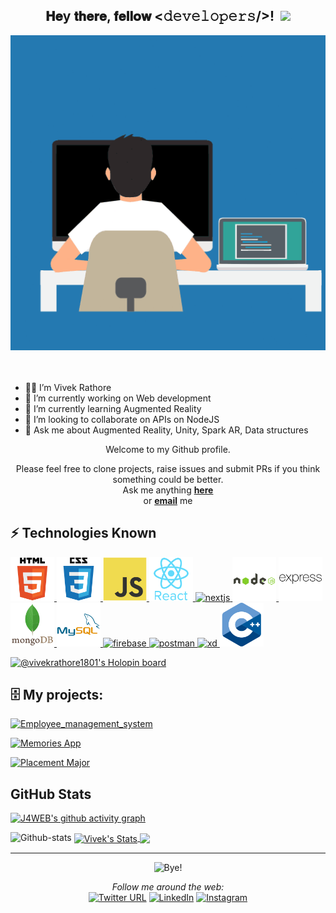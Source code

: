 <div align="center">
<h2> 𝐇𝐞y 𝐭𝐡𝐞𝐫𝐞, 𝐟𝐞𝐥𝐥𝐨𝐰 <𝚍𝚎𝚟𝚎𝚕𝚘𝚙𝚎𝚛𝚜/>! &nbsp<img src="https://c.tenor.com/Wx9IEmZZXSoAAAAi/hi.gif" width="30px"></h2>
</div>

<div align="center" width="50">

<img src="https://github.com/J4Web/j4web/blob/main/wel.gif" alt="Welcome!" width="600"/>

</div>

<br>
<br>

- 👩‍💼 I’m Vivek Rathore
- 🔭 I’m currently working on Web development
- 🌱 I’m currently learning Augmented Reality
- 👯 I’m looking to collaborate on APIs on NodeJS
- 💬 Ask me about Augmented Reality, Unity, Spark AR, Data structures


<div align="center">

Welcome to my Github profile. <br>
  

  
Please feel free to clone projects, raise issues and submit PRs if you think something could be better. <br>
Ask me anything <a href="https://gist.github.com/Vivekrathore1801/58006517e10f704117011e21b11650e1"><b>here</b></a><br>
or <a href="mailto:vivekrathore1801@gmail.com"><b>email</b></a> me

</div>

## ⚡ Technologies Known

<p align="left"> 
<a href="https://www.w3.org/html/" target="_blank" rel="noreferrer"> <img src="https://raw.githubusercontent.com/devicons/devicon/master/icons/html5/html5-original-wordmark.svg" alt="html5" width="70" height="70"/> </a>
<a href="https://www.w3schools.com/css/" target="_blank" rel="noreferrer"> <img src="https://raw.githubusercontent.com/devicons/devicon/master/icons/css3/css3-original-wordmark.svg" alt="css3" width="70" height="70"/> </a>
<a href="https://developer.mozilla.org/en-US/docs/Web/JavaScript" target="_blank" rel="noreferrer"> <img src="https://raw.githubusercontent.com/devicons/devicon/master/icons/javascript/javascript-original.svg" alt="javascript" width="70" height="70"/> </a> 
<a href="https://reactjs.org/" target="_blank" rel="noreferrer"> <img src="https://raw.githubusercontent.com/devicons/devicon/master/icons/react/react-original-wordmark.svg" alt="react" width="70" height="70"/> </a>  
  <a href="https://nextjs.org/" target="_blank" rel="noreferrer"> <img src="https://cdn.worldvectorlogo.com/logos/nextjs-2.svg" alt="nextjs" width="70" height="70"/> </a> 
<a href="https://nodejs.org" target="_blank" rel="noreferrer"> <img src="https://raw.githubusercontent.com/devicons/devicon/master/icons/nodejs/nodejs-original-wordmark.svg" alt="nodejs" width="70" height="70"/> </a>
<a href="https://expressjs.com" target="_blank" rel="noreferrer"> <img src="https://raw.githubusercontent.com/devicons/devicon/master/icons/express/express-original-wordmark.svg" alt="express" width="70" height="70"/> </a>
<a href="https://www.mongodb.com/" target="_blank" rel="noreferrer"> <img src="https://raw.githubusercontent.com/devicons/devicon/master/icons/mongodb/mongodb-original-wordmark.svg" alt="mongodb" width="70" height="70"/> </a>
 <a href="https://www.mysql.com/" target="_blank" rel="noreferrer"> <img src="https://raw.githubusercontent.com/devicons/devicon/master/icons/mysql/mysql-original-wordmark.svg" alt="mysql" width="70" height="70"/> </a>
 <a href="https://firebase.google.com/" target="_blank" rel="noreferrer"> <img src="https://www.vectorlogo.zone/logos/firebase/firebase-icon.svg" alt="firebase" width="70" height="70"/> </a> 
   <a href="https://postman.com" target="_blank" rel="noreferrer"> <img src="https://www.vectorlogo.zone/logos/getpostman/getpostman-icon.svg" alt="postman" width="70" height="70"/> </a>
  <a href="https://www.adobe.com/products/xd.html" target="_blank" rel="noreferrer"> <img src="https://cdn.worldvectorlogo.com/logos/adobe-xd.svg" alt="xd" width="70" height="70"/> </a> 
   <a href="https://www.w3schools.com/cpp/" target="_blank" rel="noreferrer"> <img src="https://raw.githubusercontent.com/devicons/devicon/master/icons/cplusplus/cplusplus-original.svg" alt="cplusplus" width="70" height="70"/> </a>


 </p>
 
 
 [![@vivekrathore1801's Holopin board](https://holopin.me/vivekrathore1801)](https://holopin.io/@vivekrathore1801)

## 🗄 My projects:


[![Employee_management_system](https://github-readme-stats.vercel.app/api/pin/?username=vivekrathore1801&repo=employee&show_owner=true&theme=dark)](https://github.com/Vivekrathore1801/employee)

[![Memories App](https://github-readme-stats.vercel.app/api/pin/?username=vivekrathore1801&repo=MemoriesApp&show_owner=true&theme=dark)](https://github.com/Vivekrathore1801/MemoriesApp)

[![Placement Major](https://github-readme-stats.vercel.app/api/pin/?username=vivekrathore1801&repo=placement_major&show_owner=true&theme=dark)
](https://github.com/Vivekrathore1801/placement_major)


## GitHub Stats
[
![J4WEB's github activity graph](https://activity-graph.herokuapp.com/graph?username=vivekrathore1801&theme=react-dark)](https://activity-graph.herokuapp.com/graph?username=vivekrathore1801&theme=react-dark)

<img alt="Github-stats" src="https://github-readme-streak-stats.herokuapp.com/?user=vivekrathore1801&theme=chartreuse-dark"/>

<a href="https://github.com/vivekrathore1801">
<img align="center" src="https://github-readme-stats.vercel.app/api?username=vivekrathore1801&&show_icons=true&title_color=ffc857&icon_color=8ac926&text_color=daf7dc&bg_color=151515" alt="Vivek's Stats">
  </a>


<a href="https://github.com/vivekrathore1801">
  <img align="center" src="https://github-readme-stats.vercel.app/api/top-langs/?username=vivekrathore1801&title_color=ffffff&text_color=c9cacc&icon_color=2bbc8a&bg_color=1d1f21" />
</a>

---
<div align="center">
  
<img src="https://media.tenor.com/images/03726cf974172491d5a348d0ac25125b/tenor.gif" alt="Bye!" width="300"/>

<i>Follow me around the web:</i><br>
[![Twitter URL](https://img.shields.io/twitter/url/http/twitter.com/RathoreVivek7.svg?style=social&label=Follow%20%40vivek)](https://twitter.com/Rathorevivek7)
<a href="https://www.linkedin.com/in/vivek-kumar-1801/" target="_blank"><img src="https://img.shields.io/badge/LinkedIn-%230077B5.svg?&style=flat-square&logo=linkedin&logoColor=white" alt="LinkedIn"></a>
<a href="https://www.instagram.com/you_call_me_vivek" target="_blank"><img src="https://img.shields.io/badge/Instagram-%23E4405F.svg?&style=flat-square&logo=instagram&logoColor=white" alt="Instagram"></a>

</div>
